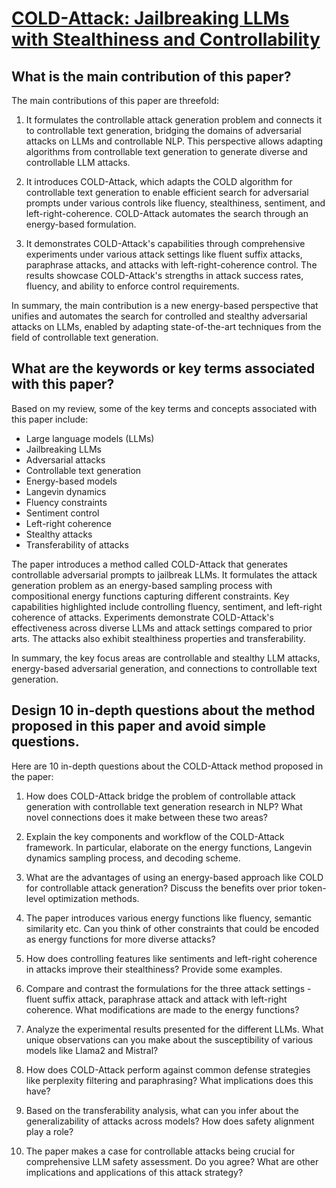 # [COLD-Attack: Jailbreaking LLMs with Stealthiness and Controllability](https://arxiv.org/abs/2402.08679)

## What is the main contribution of this paper?

 The main contributions of this paper are threefold:

1. It formulates the controllable attack generation problem and connects it to controllable text generation, bridging the domains of adversarial attacks on LLMs and controllable NLP. This perspective allows adapting algorithms from controllable text generation to generate diverse and controllable LLM attacks.

2. It introduces COLD-Attack, which adapts the COLD algorithm for controllable text generation to enable efficient search for adversarial prompts under various controls like fluency, stealthiness, sentiment, and left-right-coherence. COLD-Attack automates the search through an energy-based formulation.

3. It demonstrates COLD-Attack's capabilities through comprehensive experiments under various attack settings like fluent suffix attacks, paraphrase attacks, and attacks with left-right-coherence control. The results showcase COLD-Attack's strengths in attack success rates, fluency, and ability to enforce control requirements.

In summary, the main contribution is a new energy-based perspective that unifies and automates the search for controlled and stealthy adversarial attacks on LLMs, enabled by adapting state-of-the-art techniques from the field of controllable text generation.


## What are the keywords or key terms associated with this paper?

 Based on my review, some of the key terms and concepts associated with this paper include:

- Large language models (LLMs)
- Jailbreaking LLMs
- Adversarial attacks
- Controllable text generation
- Energy-based models
- Langevin dynamics
- Fluency constraints
- Sentiment control
- Left-right coherence  
- Stealthy attacks
- Transferability of attacks

The paper introduces a method called COLD-Attack that generates controllable adversarial prompts to jailbreak LLMs. It formulates the attack generation problem as an energy-based sampling process with compositional energy functions capturing different constraints. Key capabilities highlighted include controlling fluency, sentiment, and left-right coherence of attacks. Experiments demonstrate COLD-Attack's effectiveness across diverse LLMs and attack settings compared to prior arts. The attacks also exhibit stealthiness properties and transferability.

In summary, the key focus areas are controllable and stealthy LLM attacks, energy-based adversarial generation, and connections to controllable text generation.


## Design 10 in-depth questions about the method proposed in this paper and avoid simple questions.

 Here are 10 in-depth questions about the COLD-Attack method proposed in the paper:

1. How does COLD-Attack bridge the problem of controllable attack generation with controllable text generation research in NLP? What novel connections does it make between these two areas?

2. Explain the key components and workflow of the COLD-Attack framework. In particular, elaborate on the energy functions, Langevin dynamics sampling process, and decoding scheme. 

3. What are the advantages of using an energy-based approach like COLD for controllable attack generation? Discuss the benefits over prior token-level optimization methods. 

4. The paper introduces various energy functions like fluency, semantic similarity etc. Can you think of other constraints that could be encoded as energy functions for more diverse attacks?

5. How does controlling features like sentiments and left-right coherence in attacks improve their stealthiness? Provide some examples.

6. Compare and contrast the formulations for the three attack settings - fluent suffix attack, paraphrase attack and attack with left-right coherence. What modifications are made to the energy functions?

7. Analyze the experimental results presented for the different LLMs. What unique observations can you make about the susceptibility of various models like Llama2 and Mistral?

8. How does COLD-Attack perform against common defense strategies like perplexity filtering and paraphrasing? What implications does this have?

9. Based on the transferability analysis, what can you infer about the generalizability of attacks across models? How does safety alignment play a role?

10. The paper makes a case for controllable attacks being crucial for comprehensive LLM safety assessment. Do you agree? What are other implications and applications of this attack strategy?
